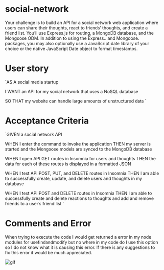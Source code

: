 # social-network
Your challenge is to build an API for a social network web application where users can share their thoughts, react to friends’ thoughts, and create a friend list. You’ll use Express.js for routing, a MongoDB database, and the Mongoose ODM. In addition to using the Express.. and Mongoose. packages, you may also optionally use a JavaScript date library of your choice or the native JavaScript Date object to format timestamps.

# User story
`AS A social media startup

I WANT an API for my social network that uses a NoSQL database

SO THAT my website can handle large amounts of unstructured data
`
# Acceptance Criteria
`GIVEN a social network API

WHEN I enter the command to invoke the application
THEN my server is started and the Mongoose models are synced to the MongoDB database

WHEN I open API GET routes in Insomnia for users and thoughts
THEN the data for each of these routes is displayed in a formatted JSON

WHEN I test API POST, PUT, and DELETE routes in Insomnia
THEN I am able to successfully create, update, and delete users and thoughts in my database

WHEN I test API POST and DELETE routes in Insomnia
THEN I am able to successfully create and delete reactions to thoughts and add and remove friends to a user’s friend list
`
# Comments and Error
When trying to execute the code I would get returned a error in my node modules for usefindandmodify but no where in my code do I use this option so I do not know what it is causing this error. If there is any suggestions to fix this error it would be much appreciated.

![gif](error.gif)


